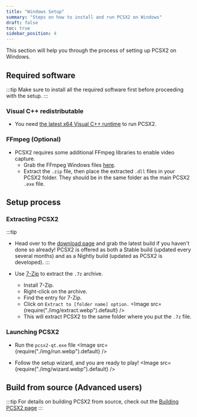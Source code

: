 ```yaml
---
title: "Windows Setup"
summary: "Steps on how to install and run PCSX2 on Windows"
draft: false
toc: true
sidebar_position: 4
---
```


This section will help you through the process of setting up PCSX2 on Windows.

## Required software

:::tip
Make sure to install all the required software first before proceeding with the setup.
:::

### Visual C++ redistributable

- You need [the latest x64 Visual C++ runtime](https://support.microsoft.com/en-us/help/2977003/) to run PCSX2.

### FFmpeg (Optional)

- PCSX2 requires some additional FFmpeg libraries to enable video capture.
  - Grab the FFmpeg Windows files [here](https://github.com/PCSX2/pcsx2-windows-dependencies/releases/download/FFMPEG/ffmpeglibs-7.0.2.7z).
  - Extract the `.zip` file, then place the extracted `.dll` files in your PCSX2 folder. They should be in the same folder as the main PCSX2 `.exe` file.

## Setup process

### Extracting PCSX2

:::tip

- Head over to the [download page](https://pcsx2.net/downloads) and grab the latest build if you haven't done so already! PCSX2 is offered as both a Stable build (updated every several months) and as a Nightly build (updated as PCSX2 is developed).
  :::

- Use [7-Zip](https://www.7-zip.org/download.html) to extract the `.7z` archive.

  - Install 7-Zip.
  - Right-click on the archive.
  - Find the entry for 7-Zip.
  - Click on `Extract to [folder name] option.`
    <Image src={require("./img/extract.webp").default} />
  - This will extract PCSX2 to the same folder where you put the `.7z` file.

### Launching PCSX2

- Run the `pcsx2-qt.exe` file
  <Image src={require("./img/run.webp").default} />

- Follow the setup wizard, and you are ready to play!
  <Image src={require("./img/wizard.webp").default} />

## Build from source (Advanced users)

:::tip
For details on building PCSX2 from source, check out the [Building PCSX2 page](../advanced/building.md#building-on-windows)
:::

